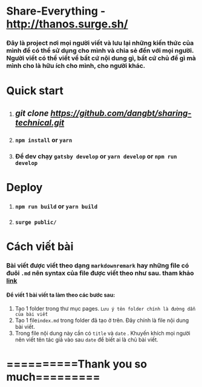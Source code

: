 # Share-Everything - http://thanos.surge.sh/

### Đây là project nơi mọi người viết và lưu lại những kiến thức của mình để có thể sử dụng cho mình và chia sẻ đến với mọi người. Người viết có thể viết về bất cứ nội dung gì, bất cứ chủ đề gì mà mình cho là hữu ích cho mình, cho người khác.

# Quick start

1. ## _git clone https://github.com/dangbt/sharing-technical.git_

2. ### `npm install` or `yarn`

3. ### Để dev chạy `gatsby develop` or `yarn develop` or `npm run develop`

# Deploy

1. ### `npm run build` or `yarn build`

2. ### `surge public/`

# Cách viết bài

### Bài viết được viết theo dạng `markdownremark` hay những file có đuôi `.md` nên syntax của file được viết theo như sau. tham khảo [link](https://help.github.com/en/github/writing-on-github/basic-writing-and-formatting-syntax)

#### Để viết 1 bài viết ta làm theo các bước sau:

1. Tạo 1 folder trong thư mục pages. `Lưu ý tên folder chính là đường dẫn của bài viết`
2. Tạo 1 file`index.md` trong folder đã tạo ở trên. Đây chính là file nội dung bài viết.
3. Trong file nội dung này cần có `title` và `date` . Khuyến khích mọi người nên viết tên tác giả vào sau `date` để biết ai là chủ bài viết.

# ==========Thank you so much=========
